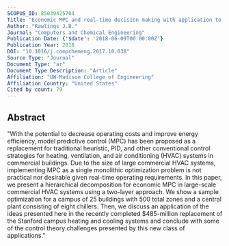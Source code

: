 ```yaml
---
SCOPUS_ID: 85039425704
Title: "Economic MPC and real-time decision making with application to large-scale HVAC energy systems"
Author: "Rawlings J.B."
Journal: "Computers and Chemical Engineering"
Publication Date: {'$date': '2018-06-09T00:00:00Z'}
Publication Year: 2018
DOI: "10.1016/j.compchemeng.2017.10.038"
Source Type: "Journal"
Document Type: "ar"
Document Type Description: "Article"
Affiliation: "UW-Madison College of Engineering"
Affiliation Country: "United States"
Cited by count: 79
---
```


## Abstract
"With the potential to decrease operating costs and improve energy efficiency, model predictive control (MPC) has been proposed as a replacement for traditional heuristic, PID, and other conventional control strategies for heating, ventilation, and air conditioning (HVAC) systems in commercial buildings. Due to the size of large commercial HVAC systems, implementing MPC as a single monolithic optimization problem is not practical nor desirable given real-time operating requirements. In this paper, we present a hierarchical decomposition for economic MPC in large-scale commercial HVAC systems using a two-layer approach. We show a sample optimization for a campus of 25 buildings with 500 total zones and a central plant consisting of eight chillers. Then, we discuss an application of the ideas presented here in the recently completed $485-million replacement of the Stanford campus heating and cooling systems and conclude with some of the control theory challenges presented by this new class of applications."
